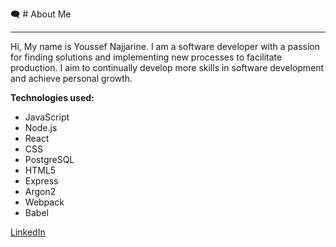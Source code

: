 :left_speech_bubble: #  About Me
___________________________________________________________________________________________________________________________________________________________________________________
Hi, My name is Youssef Najjarine. I am a software developer with a passion for finding solutions and implementing new processes to facilitate production. I aim to continually develop more skills in software development and achieve personal growth.

**Technologies used:**

- JavaScript 
- Node.js 
- React 
- CSS
- PostgreSQL
- HTML5
- Express
- Argon2
- Webpack
- Babel

[LinkedIn](https://www.linkedin.com/in/youssefnajjarine/)
